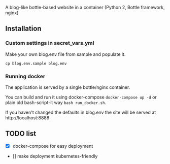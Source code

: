 A blog-like bottle-based website in a container (Python 2, Bottle framework, nginx)

## Installation

### Custom settings in secret_vars.yml
Make your own blog.env file from sample and populate it.

```
cp blog.env.sample blog.env
```

### Running docker
The application is served by a single bottle/nginx container.

You can build and run it using docker-compose `docker-compose up -d` or
plain old bash-script-it way `bash run_docker.sh`.

If you haven't changed the defaults in blog.env the site will be served
at http://localhost:8888

## TODO list
- [x] docker-compose for easy deployment
- [] make deployment kubernetes-friendly
